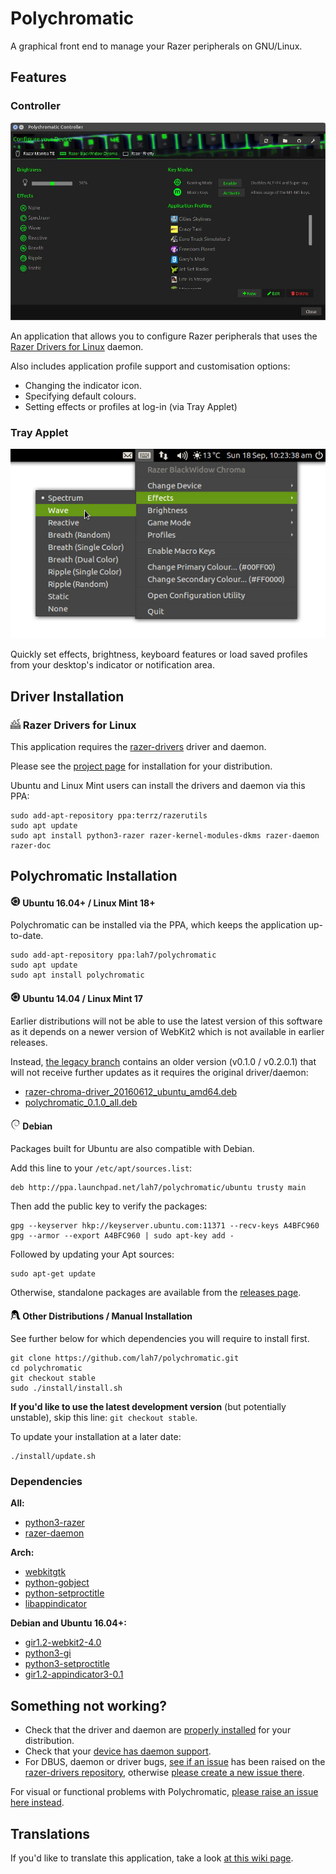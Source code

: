 # Polychromatic

A graphical front end to manage your Razer peripherals on GNU/Linux.

## Features

### Controller

![Screenshot of Controller](.readme/controller.jpg)

An application that allows you to configure Razer peripherals that uses the
[Razer Drivers for Linux](http://terrycain.github.io/razer-drivers/) daemon.

Also includes application profile support and customisation options:

* Changing the indicator icon.
* Specifying default colours.
* Setting effects or profiles at log-in (via Tray Applet)


### Tray Applet

![Screenshot of Tray Applet](.readme/tray.jpg)

Quickly set effects, brightness, keyboard features or load saved profiles
from your desktop's indicator or notification area.


## Driver Installation

### ![Chroma Drivers](.readme/chroma-drivers.png) Razer Drivers for Linux
This application requires the [razer-drivers](http://terrycain.github.io/razer-drivers/) driver and daemon.

Please see the [project page](http://terrycain.github.io/razer-drivers/#download) for installation for your distribution.

Ubuntu and Linux Mint users can install the drivers and daemon via this PPA:

    sudo add-apt-repository ppa:terrz/razerutils
    sudo apt update
    sudo apt install python3-razer razer-kernel-modules-dkms razer-daemon razer-doc


## Polychromatic Installation

#### ![Ubuntu](.readme/ubuntu.png) Ubuntu 16.04+ / Linux Mint 18+

Polychromatic can be installed via the PPA, which keeps the application up-to-date.

    sudo add-apt-repository ppa:lah7/polychromatic
    sudo apt update
    sudo apt install polychromatic


#### ![Ubuntu](.readme/ubuntu.png) Ubuntu 14.04 / Linux Mint 17

Earlier distributions will not be able to use the latest version of this software as it
depends on a newer version of WebKit2 which is not available in earlier releases.

Instead, [the legacy branch](https://github.com/lah7/polychromatic/tree/legacy) contains
an older version (v0.1.0 / v0.2.0.1) that will not receive further updates as it requires
the original driver/daemon:

* [razer-chroma-driver_20160612_ubuntu_amd64.deb](https://github.com/lah7/polychromatic/releases/download/v0.2.0/razer-chroma-driver_20160612_ubuntu_amd64.deb)
* [polychromatic_0.1.0_all.deb](https://github.com/lah7/polychromatic/releases/download/v0.2.0/polychromatic_0.1.0_all.deb)


#### ![Debian](.readme/debian.png) Debian

Packages built for Ubuntu are also compatible with Debian.

Add this line to your `/etc/apt/sources.list`:

    deb http://ppa.launchpad.net/lah7/polychromatic/ubuntu trusty main

Then add the public key to verify the packages:

    gpg --keyserver hkp://keyserver.ubuntu.com:11371 --recv-keys A4BFC960
    gpg --armor --export A4BFC960 | sudo apt-key add -

Followed by updating your Apt sources:

    sudo apt-get update

Otherwise, standalone packages are available from the [releases page](https://github.com/lah7/polychromatic/releases/latest/).


#### ![Other Distributions](.readme/linux.png) Other Distributions / Manual Installation

See further below for which dependencies you will require to install first.

    git clone https://github.com/lah7/polychromatic.git
    cd polychromatic
    git checkout stable
    sudo ./install/install.sh

**If you'd like to use the latest development version** (but potentially unstable), skip this line: `git checkout stable`.

To update your installation at a later date:

    ./install/update.sh


### Dependencies

**All:**
* [python3-razer](https://github.com/terrycain/razer-drivers)
* [razer-daemon](https://github.com/terrycain/razer-drivers)

**Arch:**
* [webkitgtk](https://www.archlinux.org/packages/extra/x86_64/webkitgtk/)
* [python-gobject](https://www.archlinux.org/packages/extra/x86_64/python-gobject/)
* [python-setproctitle](https://www.archlinux.org/packages/community/x86_64/python-setproctitle/)
* [libappindicator](https://aur.archlinux.org/pkgbase/libappindicator/?comments=all)

**Debian and Ubuntu 16.04+:**
* [gir1.2-webkit2-4.0](https://packages.debian.org/sid/gir1.2-webkit2-4.0)
* [python3-gi](https://packages.debian.org/sid/python3-gi)
* [python3-setproctitle](https://packages.debian.org/sid/python3-setproctitle)
* [gir1.2-appindicator3-0.1](https://packages.debian.org/sid/gir1.2-appindicator3-0.1)


## Something not working?

* Check that the driver and daemon are [properly installed](https://github.com/terrycain/razer-drivers#installation) for your distribution.
* Check that your [device has daemon support](https://github.com/terrycain/razer-drivers#device-support).
* For DBUS, daemon or driver bugs, [see if an issue](https://github.com/terrycain/razer-drivers/issues) has been raised on the [razer-drivers repository](https://github.com/terrycain/razer-drivers), otherwise [please create a new issue there](https://github.com/terrycain/razer-drivers/issues/new).

For visual or functional problems with Polychromatic, [please raise an issue here instead](https://github.com/lah7/polychromatic/issues/new).


## Translations

If you'd like to translate this application, take a look
[at this wiki page](https://github.com/lah7/polychromatic/wiki/How-to-translate-the-application).

